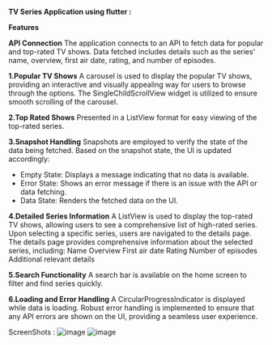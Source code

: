 **TV Series Application using flutter :**

**Features**

**API Connection**
The application connects to an API to fetch data for popular and top-rated TV shows.
Data fetched includes details such as the series' name, overview, first air date, rating, and number of episodes.


**1.Popular TV Shows**
A carousel is used to display the popular TV shows, providing an interactive and visually appealing way for users to browse through the options.
The SingleChildScrollView widget is utilized to ensure smooth scrolling of the carousel.

**2.Top Rated Shows**
Presented in a ListView format for easy viewing of the top-rated series.

**3.Snapshot Handling**
Snapshots are employed to verify the state of the data being fetched.
Based on the snapshot state, the UI is updated accordingly:
  - Empty State: Displays a message indicating that no data is available.
  - Error State: Shows an error message if there is an issue with the API or data fetching.
  - Data State: Renders the fetched data on the UI.

**4.Detailed Series Information**
A ListView is used to display the top-rated TV shows, allowing users to see a comprehensive list of high-rated series.
Upon selecting a specific series, users are navigated to the details page.
The details page provides comprehensive information about the selected series, including:
Name
Overview
First air date
Rating
Number of episodes
Additional relevant details

**5.Search Functionality**
A search bar is available on the home screen to filter and find series quickly.

**6.Loading and Error Handling**
A CircularProgressIndicator is displayed while data is loading.
Robust error handling is implemented to ensure that any API errors are shown on the UI, providing a seamless user experience.

ScreenShots : 
![image](https://github.com/user-attachments/assets/db79a6cb-5507-4e5e-ad15-256e3e1070e4)
![image](https://github.com/user-attachments/assets/deb3442d-15dd-4bde-838e-c17718e0c7ae)
